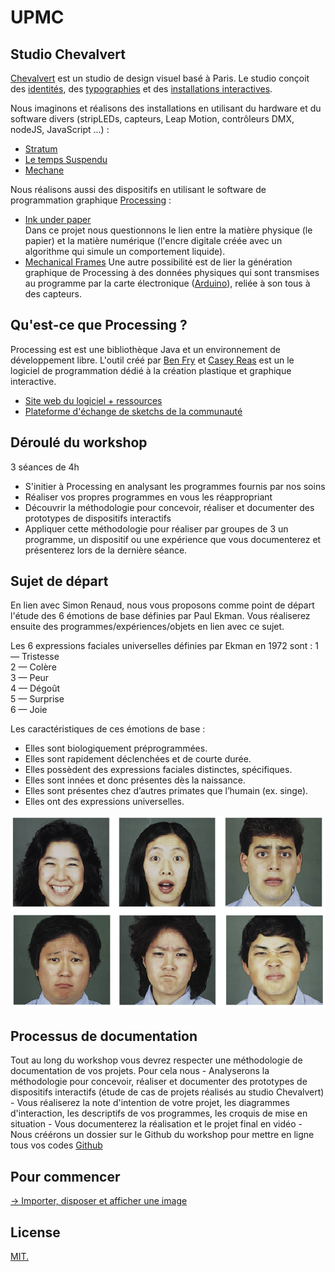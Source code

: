 # UPMC

## Studio Chevalvert
[Chevalvert](https://chevalvert.fr/about/) est un studio de design visuel basé à Paris.
Le studio conçoit des [identités](https://chevalvert.fr/identite/), des [typographies](https://chevalvert.fr/typographie/relief/) et des [installations interactives](https://chevalvert.fr/installation/).

Nous imaginons et réalisons des installations en utilisant du hardware et du software divers (stripLEDs, capteurs, Leap Motion, contrôleurs DMX, nodeJS, JavaScript ...) :
- [Stratum](https://chevalvert.fr/installation/stratum/) 
- [Le temps Suspendu](https://chevalvert.fr/installation/le-temps-suspendu/)
- [Mechane](https://chevalvert.fr/installation/mechane/)

Nous réalisons aussi des dispositifs en utilisant le software de programmation graphique [Processing](https://processing.org/) :  
- [Ink under paper](https://chevalvert.fr/installation/ink-under-paper/)  
Dans ce projet nous questionnons le lien entre la matière physique (le papier) et la matière numérique (l'encre digitale créée avec un algorithme qui simule un comportement liquide). 
- [Mechanical Frames](https://chevalvert.fr/installation/mechanical-frames/)
Une autre possibilité est de lier la génération graphique de Processing à des données physiques qui sont transmises au programme par la carte électronique ([Arduino](https://www.arduino.cc/)), reliée à son tous à des capteurs.  


## Qu'est-ce que Processing ?
Processing est est une bibliothèque Java et un environnement de développement libre. L'outil créé par [Ben Fry](https://fathom.info/about/) et [Casey Reas](http://reas.com/) est un le logiciel de programmation dédié à la création plastique et graphique interactive. 

- [Site web du logiciel + ressources](https://processing.org/)  
- [Plateforme d'échange de sketchs de la communauté](https://www.openprocessing.org/)

## Déroulé du workshop
3 séances de 4h
- S'initier à Processing en analysant les programmes fournis par nos soins
- Réaliser vos propres programmes en vous les réappropriant
- Découvrir la méthodologie pour concevoir, réaliser et documenter des prototypes de dispositifs interactifs
- Appliquer cette méthodologie pour réaliser par groupes de 3 un programme, un dispositif ou une expérience que vous documenterez et présenterez lors de la dernière séance.

## Sujet de départ
En lien avec Simon Renaud, nous vous proposons comme point de départ l'étude des 6 émotions de base définies par Paul Ekman. Vous réaliserez ensuite des programmes/expériences/objets en lien avec ce sujet.

Les 6 expressions faciales universelles définies par Ekman en 1972 sont :
1 — Tristesse  
2 — Colère  
3 — Peur  
4 — Dégoût  
5 — Surprise  
6 — Joie  

Les caractéristiques de ces émotions de base :
- Elles sont biologiquement préprogrammées.
- Elles sont rapidement déclenchées et de courte durée.
- Elles possèdent des expressions faciales distinctes, spécifiques.
- Elles sont innées et donc présentes dès la naissance.
- Elles sont présentes chez d’autres primates que l’humain (ex. singe).
- Elles ont des expressions universelles. 

![ekman-emotions.png](ressources/ekman-emotions.png)

## Processus de documentation 
Tout au long du workshop vous devrez respecter une méthodologie de documentation de vos projets. Pour cela nous
	- Analyserons la méthodologie pour concevoir, réaliser et documenter des prototypes de dispositifs interactifs (étude de cas de projets réalisés au studio Chevalvert)
	- Vous réaliserez la note d'intention de votre projet, les diagrammes d'interaction, les descriptifs de vos programmes, les croquis de mise en situation
	- Vous documenterez la réalisation et le projet final en vidéo
	- Nous créérons un dossier sur le Github du workshop pour mettre en ligne tous vos codes [Github](https://github.com/)

## Pour commencer
[→ Importer, disposer et afficher une image](/cours-1/mood-generator-0)

## License
[MIT.](https://tldrlegal.com/license/mit-license)
